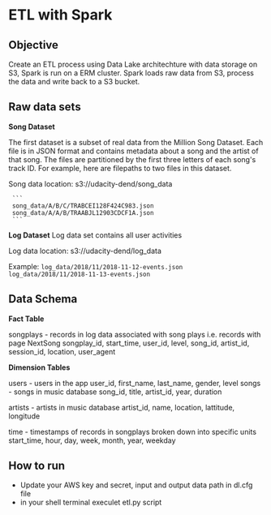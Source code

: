 # ETL with Spark

## Objective

Create an ETL process using Data Lake architechture with data storage on S3, Spark is run on a ERM cluster.
Spark loads raw data from S3, process the data and write back to a S3 bucket.


## Raw data sets

**Song Dataset**

The first dataset is a subset of real data from the Million Song Dataset. Each file is in JSON format and contains metadata about a song and the artist of that song. The files are partitioned by the first three letters of each song's track ID. For example, here are filepaths to two files in this dataset.

Song data location: s3://udacity-dend/song_data

     ```
     song_data/A/B/C/TRABCEI128F424C983.json
     song_data/A/A/B/TRAABJL12903CDCF1A.json
     ```
     
**Log Dataset**
Log data set contains all user activities 

Log data location: s3://udacity-dend/log_data

Example:
    ```
    log_data/2018/11/2018-11-12-events.json
    log_data/2018/11/2018-11-13-events.json
    ```


## Data Schema

**Fact Table**

songplays - records in log data associated with song plays i.e. records with page NextSong
        songplay_id, start_time, user_id, level, song_id, artist_id, session_id, location, user_agent

**Dimension Tables**

users - users in the app
        user_id, first_name, last_name, gender, level
songs - songs in music database
        song_id, title, artist_id, year, duration
        
artists - artists in music database
        artist_id, name, location, lattitude, longitude
        
time - timestamps of records in songplays broken down into specific units
        start_time, hour, day, week, month, year, weekday

        
## How to run

- Update your AWS key and secret, input and output data path in dl.cfg file
- in your shell terminal execulet etl.py script







